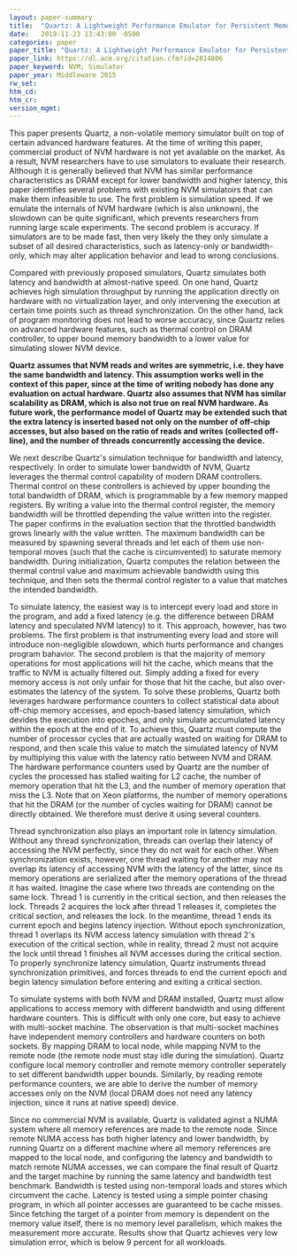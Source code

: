 ```yaml
---
layout: paper-summary
title:  "Quartz: A Lightweight Performance Emulator for Persistent Memory Software"
date:   2019-11-23 13:43:00 -0500
categories: paper
paper_title: "Quartz: A Lightweight Performance Emulator for Persistent Memory Software"
paper_link: https://dl.acm.org/citation.cfm?id=2814806
paper_keyword: NVM; Simulator
paper_year: Middleware 2015
rw_set:
htm_cd:
htm_cr:
version_mgmt:
---
```


This paper presents Quartz, a non-volatile memory simulator built on top of certain advanced hardware features. At the time
of writing this paper, commercial product of NVM hardware is not yet available on the market. As a result, NVM researchers 
have to use simulators to evaluate their research. Although it is generally believed that NVM has similar performance 
characteristics as DRAM except for lower bandwidth and higher latency, this paper identifies several problems with existing 
NVM simulatoirs that can make them infeasible to use. The first problem is simulation speed. If we emulate the internals 
of NVM hardware (which is also unknown), the slowdown can be quite significant, which prevents researchers from running
large scale experiments. The second problem is accuracy. If simulators are to be made fast, then very likely the they
only simulate a subset of all desired characteristics, such as latency-only or bandwidth-only, which may alter application
behavior and lead to wrong conclusions. 

Compared with previously proposed simulators, Quartz simulates both latency and bandwidth at almost-native speed. On one 
hand, Quartz achieves high simulation throughput by running the application directly on hardware with no virtualization 
layer, and only intervening the execution at certain time points such as thread synchronization. On the other hand,
lack of program monitoring does not lead to worse accuracy, since Quartz relies on advanced hardware features, such as thermal
control on DRAM controller, to upper bound memory bandwidth to a lower value for simulating slower NVM device.

**Quartz assumes that NVM reads and writes are symmetric, i.e. they have the same bandwidth and latency. This assumption
works well in the context of this paper, since at the time of writing nobody has done any evaluation on actual
hardware. Quartz also assumes that NVM has similar scalability as DRAM, which is also not true on real NVM hardware.
As future work, the performance model of Quartz may be extended such that the extra latency is inserted based not 
only on the number of off-chip accesses, but also based on the ratio of reads and writes (collected off-line), and the 
number of threads concurrently accessing the device.**

We next describe Quartz's simulation technique for bandwidth and latency, respectively. In order to simulate lower bandwidth
of NVM, Quartz leverages the thermal control capability of modern DRAM controllers. Thermal control on these controllers
is achieved by upper bounding the total bandwidth of DRAM, which is programmable by a few memory mapped registers. By writing
a value into the thermal control register, the memory bandwidth will be throttled depending the value written into the register. 
The paper confirms in the evaluation section that the throttled bandwidth grows linearly with the value written.
The maximum bandwidth can be measured by spawning several threads and let each of them use non-temporal moves (such that 
the cache is circumvented) to saturate memory bandwidth. During initialization, Quartz computes the relation between the 
thermal control value and maximum achievable bandwidth using this technique, and then sets the thermal control register
to a value that matches the intended bandwidth. 

To simulate latency, the easiest way is to intercept every load and store in the program, and add a fixed latency 
(e.g. the difference between DRAM latency and speculated NVM latency) to it. This approach, however, has two problems.
The first problem is that instrumenting every load and store will introduce non-negligible slowdown, which hurts 
performance and changes program bahavior. The second problem is that the majority of memory operations for most
applications will hit the cache, which means that the traffic to NVM is actually filtered out. Simply adding a fixed 
for every memory access is not only unfair for those that hit the cache, but also over-estimates the latency of the 
system. To solve these problems, Quartz both leverages hardware performance counters to collect statistical data
about off-chip memory accesses, and epoch-based latency simulation, which devides the execution into epoches,
and only simulate accumulated latency within the epoch at the end of it. To achieve this, Quartz must compute the
number of processor cycles that are actually wasted on waiting for DRAM to respond, and then scale this value to
match the simulated latency of NVM by multiplying this value with the latency ratio between NVM and DRAM. 
The hardware performance counters used by Quartz are the number of cycles the processed has stalled waiting for L2 cache, 
the number of memory operation that hit the L3, and the number of memory operation that miss the L3. Note that on Xeon 
platforms, the number of memory operations that hit the DRAM (or the number of cycles waiting for DRAM) cannot be directly 
obtained. We therefore must derive it using several counters. 

Thread synchronization also plays an important role in latency simulation. Without any thread synchronization, threads can
overlap their latency of accessing the NVM perfectly, since they do not wait for each other. When synchronization exists, 
however, one thread waiting for another may not overlap its latency of accessing NVM with the latency of the latter,
since its memory operations are serialized after the memory operations of the thread it has waited. Imagine the case where 
two threads are contending on the same lock. Thread 1 is currently in the critical section, and then releases the lock. 
Threads 2 acquires the lock after thread 1 releases it, completes the critical section, and releases the lock. In the 
meantime, thread 1 ends its current epoch and begins latency injection. Without epoch synchronization, thread 1 overlaps 
its NVM access latency simulation with thread 2's execution of the critical section, while in reality, thread 2 must
not acquire the lock until thread 1 finishes all NVM accesses during the critical section. To properly synchronize 
latency simulation, Quartz instruments thread synchronization primitives, and forces threads to end the current epoch and 
begin latency simulation before entering and exiting a critical section.

To simulate systems with both NVM and DRAM installed, Quartz must allow applications to access memory with different
bandwidth and using different hardware counters. This is difficult with only one core, but easy to achieve with
multi-socket machine. The observation is that multi-socket machines have independent memory controllers and hardware 
counters on both sockets. By mapping DRAM to local node, while mapping NVM to the remote node (the remote node must
stay idle during the simulation). Quartz configure local memory controller and remote memory controller seperately
to set different bandwidth upper bounds. Similarly, by reading remote performance counters, we are able to derive the 
number of memory accesses only on the NVM (local DRAM does not need any latency injection, since it runs at native 
speed) device. 

Since no commercial NVM is available, Quartz is validated aginst a NUMA system where all memory references are made
to the remote node. Since remote NUMA access has both higher latency and lower bandwidth, by running Quartz on a
different machine where all memory references are mapped to the local node, and configuring the latency
and bandwidth to match remote NUMA accesses, we can compare the final result of Quartz and the target machine by
running the same latency and bandwidth test benchmark. Bandwidth is tested using non-temporal loads and stores 
which circumvent the cache. Latency is tested using a simple pointer chasing program, in which all pointer accesses
are guaranteed to be cache misses. Since fetching the target of a pointer from memory is dependent on the memory
value itself, there is no memory level parallelism, which makes the measurement more accurate. Results show that
Quartz achieves very low simulation error, which is below 9 percent for all workloads.